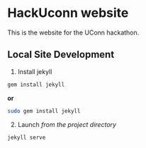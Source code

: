 # HackUconn website
This is the website for the UConn hackathon.

## Local Site Development

1. Install jekyll
  ```bash
  gem install jekyll
  ```
  **or**
  ```bash
  sudo gem install jekyll
  ```

2. Launch *from the project directory*
  ```
  jekyll serve
  ```
